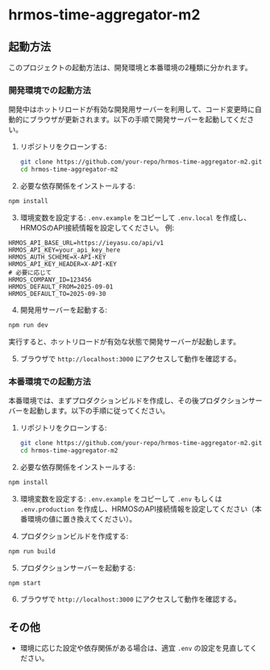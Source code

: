 # hrmos-time-aggregator-m2

## 起動方法

このプロジェクトの起動方法は、開発環境と本番環境の2種類に分かれます。

### 開発環境での起動方法

開発中はホットリロードが有効な開発用サーバーを利用して、コード変更時に自動的にブラウザが更新されます。以下の手順で開発サーバーを起動してください。

1. リポジトリをクローンする:
   ```sh
   git clone https://github.com/your-repo/hrmos-time-aggregator-m2.git
   cd hrmos-time-aggregator-m2
   ```

2. 必要な依存関係をインストールする:
```sh
npm install
```

3. 環境変数を設定する:
`.env.example` をコピーして `.env.local` を作成し、HRMOSのAPI接続情報を設定してください。
例:

```
HRMOS_API_BASE_URL=https://ieyasu.co/api/v1
HRMOS_API_KEY=your_api_key_here
HRMOS_AUTH_SCHEME=X-API-KEY
HRMOS_API_KEY_HEADER=X-API-KEY
# 必要に応じて
HRMOS_COMPANY_ID=123456
HRMOS_DEFAULT_FROM=2025-09-01
HRMOS_DEFAULT_TO=2025-09-30
```

4. 開発用サーバーを起動する:
```sh
npm run dev
```
   実行すると、ホットリロードが有効な状態で開発サーバーが起動します。

5. ブラウザで `http://localhost:3000` にアクセスして動作を確認する。

### 本番環境での起動方法

本番環境では、まずプロダクションビルドを作成し、その後プロダクションサーバーを起動します。以下の手順に従ってください。

1. リポジトリをクローンする:
   ```sh
   git clone https://github.com/your-repo/hrmos-time-aggregator-m2.git
   cd hrmos-time-aggregator-m2
   ```

2. 必要な依存関係をインストールする:
```sh
npm install
```

3. 環境変数を設定する:
  `.env.example` をコピーして `.env` もしくは `.env.production` を作成し、HRMOSのAPI接続情報を設定してください（本番環境の値に置き換えてください）。

4. プロダクションビルドを作成する:
```sh
npm run build
```

5. プロダクションサーバーを起動する:
```sh
npm start
```

6. ブラウザで `http://localhost:3000` にアクセスして動作を確認する。

## その他

- 環境に応じた設定や依存関係がある場合は、適宜 `.env` の設定を見直してください。
